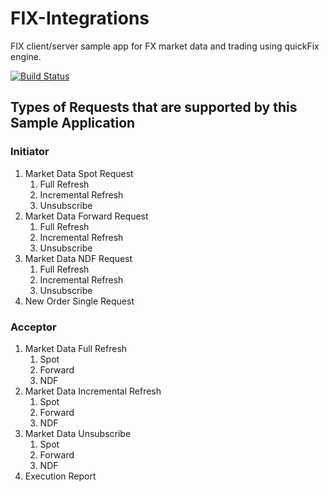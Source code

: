 # FIX-Integrations
FIX client/server sample app for FX market data and trading using quickFix engine.

[![Build Status](https://travis-ci.com/Pirimid/fix-integrations.svg?branch=master)](https://travis-ci.com/Pirimid/fix-integrations)

## Types of Requests that are supported by this Sample Application

### Initiator
 1. Market Data Spot Request
    1. Full Refresh
    2. Incremental Refresh
    3. Unsubscribe
2. Market Data Forward Request
    1. Full Refresh
    2. Incremental Refresh
    3. Unsubscribe
3. Market Data NDF Request
    1. Full Refresh
    2. Incremental Refresh
    3. Unsubscribe
4. New Order Single Request

### Acceptor
1. Market Data Full Refresh
    1. Spot
    2. Forward
    3. NDF
2. Market Data Incremental Refresh
    1. Spot
    2. Forward
    3. NDF
3. Market Data Unsubscribe
    1. Spot
    2. Forward
    3. NDF
4. Execution Report
